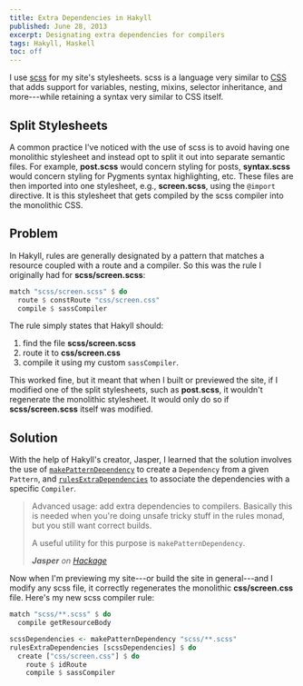 ```yaml
---
title: Extra Dependencies in Hakyll
published: June 28, 2013
excerpt: Designating extra dependencies for compilers
tags: Hakyll, Haskell
toc: off
---
```


I use [scss](http://sass-lang.com/) for my site's stylesheets. scss is a language very similar to [CSS](https://en.wikipedia.org/wiki/Cascading_Style_Sheets) that adds support for variables, nesting, mixins, selector inheritance, and more---while retaining a syntax very similar to CSS itself.

## Split Stylesheets

A common practice I've noticed with the use of scss is to avoid having one monolithic stylesheet and instead opt to split it out into separate semantic files. For example, **post.scss** would concern styling for posts, **syntax.scss** would concern styling for Pygments syntax highlighting, etc. These files are then imported into one stylesheet, e.g., **screen.scss**, using the `@import` directive. It is this stylesheet that gets compiled by the scss compiler into the monolithic CSS.

## Problem

In Hakyll, rules are generally designated by a pattern that matches a resource coupled with a route and a compiler. So this was the rule I originally had for **scss/screen.scss**:

``` haskell
match "scss/screen.scss" $ do
  route $ constRoute "css/screen.css"
  compile $ sassCompiler
```

The rule simply states that Hakyll should:

1. find the file **scss/screen.scss**
2. route it to **css/screen.css**
3. compile it using my custom `sassCompiler`.

This worked fine, but it meant that when I built or previewed the site, if I modified one of the split stylesheets, such as **post.scss**, it wouldn't regenerate the monolithic stylesheet. It would only do so if **scss/screen.scss** itself was modified.

## Solution

With the help of Hakyll's creator, Jasper, I learned that the solution involves the use of [`makePatternDependency`](http://hackage.haskell.org/packages/archive/hakyll/latest/doc/html/Hakyll-Core-Metadata.html#v:makePatternDependency) to create a `Dependency` from a given `Pattern`, and [`rulesExtraDependencies`](http://hackage.haskell.org/packages/archive/hakyll/4.3.1.0/doc/html/Hakyll-Core-Rules.html#v:rulesExtraDependencies) to associate the dependencies with a specific `Compiler`.

> Advanced usage: add extra dependencies to compilers. Basically this is needed when you're doing unsafe tricky stuff in the rules monad, but you still want correct builds.
>
> A useful utility for this purpose is `makePatternDependency`.
>
> <cite><strong>Jasper</strong> on <a href="http://hackage.haskell.org/packages/archive/hakyll/4.3.1.0/doc/html/Hakyll-Core-Rules.html#v:rulesExtraDependencies">Hackage</a></cite>

Now when I'm previewing my site---or build the site in general---and I modify any scss file, it correctly regenerates the monolithic **css/screen.css** file. Here's my new scss compiler rule:

``` haskell
match "scss/**.scss" $ do
  compile getResourceBody

scssDependencies <- makePatternDependency "scss/**.scss"
rulesExtraDependencies [scssDependencies] $ do
  create ["css/screen.css"] $ do
    route $ idRoute
    compile $ sassCompiler
```

